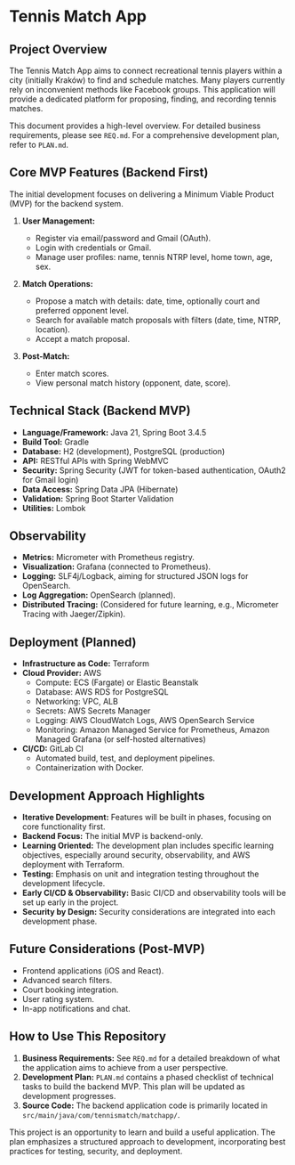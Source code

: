 # Tennis Match App

## Project Overview

The Tennis Match App aims to connect recreational tennis players within a city (initially Kraków) to find and schedule matches. Many players currently rely on inconvenient methods like Facebook groups. This application will provide a dedicated platform for proposing, finding, and recording tennis matches.

This document provides a high-level overview. For detailed business requirements, please see `REQ.md`. For a comprehensive development plan, refer to `PLAN.md`.

## Core MVP Features (Backend First)

The initial development focuses on delivering a Minimum Viable Product (MVP) for the backend system.

1.  **User Management:**
    *   Register via email/password and Gmail (OAuth).
    *   Login with credentials or Gmail.
    *   Manage user profiles: name, tennis NTRP level, home town, age, sex.

2.  **Match Operations:**
    *   Propose a match with details: date, time, optionally court and preferred opponent level.
    *   Search for available match proposals with filters (date, time, NTRP, location).
    *   Accept a match proposal.

3.  **Post-Match:**
    *   Enter match scores.
    *   View personal match history (opponent, date, score).

## Technical Stack (Backend MVP)

*   **Language/Framework:** Java 21, Spring Boot 3.4.5
*   **Build Tool:** Gradle
*   **Database:** H2 (development), PostgreSQL (production)
*   **API:** RESTful APIs with Spring WebMVC
*   **Security:** Spring Security (JWT for token-based authentication, OAuth2 for Gmail login)
*   **Data Access:** Spring Data JPA (Hibernate)
*   **Validation:** Spring Boot Starter Validation
*   **Utilities:** Lombok

## Observability

*   **Metrics:** Micrometer with Prometheus registry.
*   **Visualization:** Grafana (connected to Prometheus).
*   **Logging:** SLF4j/Logback, aiming for structured JSON logs for OpenSearch.
*   **Log Aggregation:** OpenSearch (planned).
*   **Distributed Tracing:** (Considered for future learning, e.g., Micrometer Tracing with Jaeger/Zipkin).

## Deployment (Planned)

*   **Infrastructure as Code:** Terraform
*   **Cloud Provider:** AWS
    *   Compute: ECS (Fargate) or Elastic Beanstalk
    *   Database: AWS RDS for PostgreSQL
    *   Networking: VPC, ALB
    *   Secrets: AWS Secrets Manager
    *   Logging: AWS CloudWatch Logs, AWS OpenSearch Service
    *   Monitoring: Amazon Managed Service for Prometheus, Amazon Managed Grafana (or self-hosted alternatives)
*   **CI/CD:** GitLab CI
    *   Automated build, test, and deployment pipelines.
    *   Containerization with Docker.

## Development Approach Highlights

*   **Iterative Development:** Features will be built in phases, focusing on core functionality first.
*   **Backend Focus:** The initial MVP is backend-only.
*   **Learning Oriented:** The development plan includes specific learning objectives, especially around security, observability, and AWS deployment with Terraform.
*   **Testing:** Emphasis on unit and integration testing throughout the development lifecycle.
*   **Early CI/CD & Observability:** Basic CI/CD and observability tools will be set up early in the project.
*   **Security by Design:** Security considerations are integrated into each development phase.

## Future Considerations (Post-MVP)

*   Frontend applications (iOS and React).
*   Advanced search filters.
*   Court booking integration.
*   User rating system.
*   In-app notifications and chat.

## How to Use This Repository

1.  **Business Requirements:** See `REQ.md` for a detailed breakdown of what the application aims to achieve from a user perspective.
2.  **Development Plan:** `PLAN.md` contains a phased checklist of technical tasks to build the backend MVP. This plan will be updated as development progresses.
3.  **Source Code:** The backend application code is primarily located in `src/main/java/com/tennismatch/matchapp/`.

This project is an opportunity to learn and build a useful application. The plan emphasizes a structured approach to development, incorporating best practices for testing, security, and deployment.